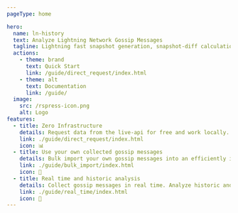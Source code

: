 ```yaml
---
pageType: home

hero:
  name: ln-history
  text: Analyze Lightning Network Gossip Messages
  tagline: Lightning fast snapshot generation, snapshot-diff calculation and much more analysis! 
  actions:
    - theme: brand
      text: Quick Start
      link: /guide/direct_request/index.html
    - theme: alt
      text: Documentation
      link: /guide/
  image:
    src: /rspress-icon.png
    alt: Logo
features:
  - title: Zero Infrastructure  
    details: Request data from the live-api for free and work locally. Analyze (historic) snapshots, calculate their difference or look into gossip messages by node_id or scid.  
    link: ./guide/direct_request/index.html
    icon: 📊
  - title: Use your own collected gossip messages
    details: Bulk import your own gossip messages into an efficiently indexed Postgres database and analyse your own data. No trust required.
    link: ./guide/bulk_import/index.html
    icon: 🏺
  - title: Real time and historic analysis
    details: Collect gossip messages in real time. Analyze historic and the latest gossip messages - always ahead!
    link: ./guide/real_time/index.html
    icon: 👑
---
```

